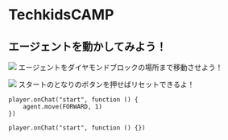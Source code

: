 # TechkidsCAMP

## エージェントを動かしてみよう！

![](https://raw.githubusercontent.com/maple-1031/TechkidsCampTutorial/master/images/move-tutorial.gif)
エージェントをダイヤモンドブロックの場所まで移動させよう！

![](https://raw.githubusercontent.com/maple-1031/TechkidsCampTutorial/master/images/move-reset.gif)
スタートのとなりのボタンを押せばリセットできるよ！

```ghost
player.onChat("start", function () {
    agent.move(FORWARD, 1)
})
```

```template
player.onChat("start", function () {})
```